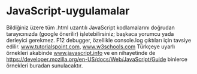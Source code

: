 # JavaScript-uygulamalar
Bildiğiniz üzere tüm .html uzantılı JavaScript kodlamalarını doğrudan tarayıcınızda (google önerilir) işletebilirsiniz; başkaca yorumcu yada derleyici gerekmez. F12 debugger, özellikle console.log çıktıları için tavsiye edilir.
www.tutorialspoint.com, www.w3schools.com Türkçeye uyarlı örnekleri akabinde www.javascript.info ve en nihayetinde de https://developer.mozilla.org/en-US/docs/Web/JavaScript/Guide binlerce örnekleri buradan sunulacaktır.
